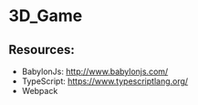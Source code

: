 # 3D_Game

## Resources:
- BabylonJs: http://www.babylonjs.com/
- TypeScript: https://www.typescriptlang.org/
- Webpack 
